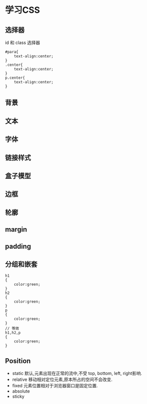 # 学习CSS
## 选择器
id 和 class 选择器
```
#para{
    text-align:center;
}
.center{
    text-align:center;
}
p.center{
    text-align:center;
}
```
## 背景
## 文本
## 字体
## 链接样式
## 盒子模型
## 边框
## 轮廓
## margin
## padding
## 分组和嵌套
```
h1
{
    color:green;
}
h2
{
    color:green;
}
p
{
    color:green;
}
// 等效
h1,h2,p
{
    color:green;
}
```
## Position
+ static 默认,元素出现在正常的流中,不受 top, bottom, left, right影响.
+ relative 移动相对定位元素,原本所占的空间不会改变.
+ fixed 元素位置相对于浏览器窗口是固定位置.
+ absolute
+ sticky
